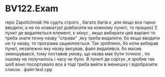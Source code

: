 # BV122.Exam
repo Zapotichniak
Не судіть строго , багато багів є ,але якщо все гарно вводити, а не по клавіатурі довбасити на кожному пункті, то працює)
2 пункт де видаляється  елемент, є мінус , якщо вибирати цей варіант то треба знати точну назву "справи" ,яку треба видалити, бо якщо вводити не ту назву, то програма зациклюється. Так зроблено, бо коли вибирав пункт, незалежно яку назву висував, файл видалявся, бо масив зменшувався, тому поставив умову, що назва має бути точною , по іншому не получалось і часу не було. В пункті де сортує ,я зробив так шоб воно посортувало все а тоді треба вийти в менюшку  і відобразити список . файл test.cpp
